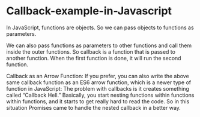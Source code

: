 # Callback-example-in-Javascript


In JavaScript, functions are objects. So we can pass objects to functions as parameters.

We can also pass functions as parameters to other functions and call them inside the outer functions. So callback is a function that is passed to another function. When the first function is done, it will run the second function.



Callback as an Arrow Function:
If you prefer, you can also write the above same callback function as an ES6 arrow function, which is a newer type of function in JavaScript:
The problem with callbacks is it creates something called “Callback Hell.” Basically, you start nesting functions within functions within functions, and it starts to get really hard to read the code. So in this situation Promises came to handle the nested callback in a better way.
